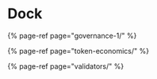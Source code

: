 # Dock

{% page-ref page="governance-1/" %}

{% page-ref page="token-economics/" %}

{% page-ref page="validators/" %}





